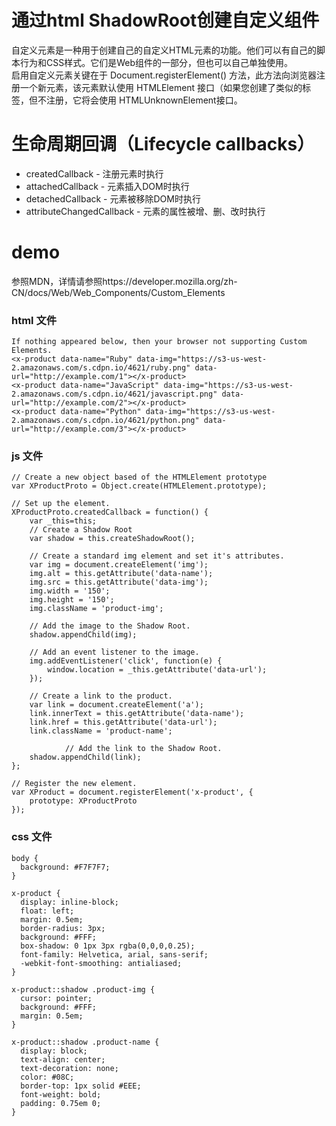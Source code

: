 # 通过html ShadowRoot创建自定义组件
自定义元素是一种用于创建自己的自定义HTML元素的功能。他们可以有自己的脚本行为和CSS样式。它们是Web组件的一部分，但也可以自己单独使用。<br>
启用自定义元素关键在于 Document.registerElement() 方法，此方法向浏览器注册一个新元素，该元素默认使用 HTMLElement 接口（如果您创建了类似<mytag>的标签，但不注册，它将会使用 HTMLUnknownElement接口。

# 生命周期回调（Lifecycle callbacks）
* createdCallback - 注册元素时执行
* attachedCallback - 元素插入DOM时执行
* detachedCallback - 元素被移除DOM时执行
* attributeChangedCallback - 元素的属性被增、删、改时执行
# demo
参照MDN，详情请参照https://developer.mozilla.org/zh-CN/docs/Web/Web_Components/Custom_Elements
### html 文件
```
If nothing appeared below, then your browser not supporting Custom Elements.
<x-product data-name="Ruby" data-img="https://s3-us-west-2.amazonaws.com/s.cdpn.io/4621/ruby.png" data-url="http://example.com/1"></x-product>
<x-product data-name="JavaScript" data-img="https://s3-us-west-2.amazonaws.com/s.cdpn.io/4621/javascript.png" data-url="http://example.com/2"></x-product>
<x-product data-name="Python" data-img="https://s3-us-west-2.amazonaws.com/s.cdpn.io/4621/python.png" data-url="http://example.com/3"></x-product>
```
### js 文件
```
// Create a new object based of the HTMLElement prototype
var XProductProto = Object.create(HTMLElement.prototype);

// Set up the element.
XProductProto.createdCallback = function() {
    var _this=this;
    // Create a Shadow Root
    var shadow = this.createShadowRoot();

    // Create a standard img element and set it's attributes.
    var img = document.createElement('img');
    img.alt = this.getAttribute('data-name');
    img.src = this.getAttribute('data-img');
    img.width = '150';
    img.height = '150';
    img.className = 'product-img';

    // Add the image to the Shadow Root.
    shadow.appendChild(img);

    // Add an event listener to the image.
    img.addEventListener('click', function(e) {
        window.location = _this.getAttribute('data-url');
    });

    // Create a link to the product.
    var link = document.createElement('a');
    link.innerText = this.getAttribute('data-name');
    link.href = this.getAttribute('data-url');
    link.className = 'product-name';

            // Add the link to the Shadow Root.
    shadow.appendChild(link);
};

// Register the new element.
var XProduct = document.registerElement('x-product', {
    prototype: XProductProto
});
```

### css 文件
```
body {
  background: #F7F7F7;
}

x-product {
  display: inline-block;
  float: left;
  margin: 0.5em;
  border-radius: 3px;
  background: #FFF;
  box-shadow: 0 1px 3px rgba(0,0,0,0.25);
  font-family: Helvetica, arial, sans-serif;
  -webkit-font-smoothing: antialiased;
}

x-product::shadow .product-img {
  cursor: pointer;
  background: #FFF;
  margin: 0.5em;
}

x-product::shadow .product-name {
  display: block;
  text-align: center;
  text-decoration: none;
  color: #08C;
  border-top: 1px solid #EEE;
  font-weight: bold;
  padding: 0.75em 0;
}
```